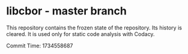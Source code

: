 # libcbor - master branch

This repository contains the frozen state of the repository.
Its history is cleared. It is used only for static code
analysis with Codacy.

Commit Time: 1734558687